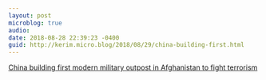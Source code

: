 ```yaml
---
layout: post
microblog: true
audio: 
date: 2018-08-28 22:39:23 -0400
guid: http://kerim.micro.blog/2018/08/29/china-building-first.html
---
```

[China building first modern military outpost in Afghanistan to fight terrorism](https://www.scmp.com/news/china/diplomacy-defence/article/2161745/china-building-training-camp-afghanistan-fight)
